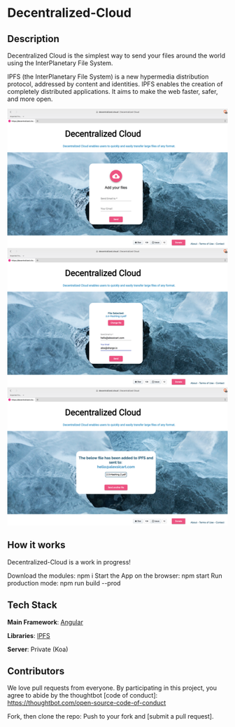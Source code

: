 # Decentralized-Cloud

## Description
Decentralized Cloud is the simplest way to send your files around the world using the InterPlanetary File System.

IPFS (the InterPlanetary File System) is a new hypermedia distribution protocol, addressed by content and identities. IPFS enables the creation of completely distributed applications. It aims to make the web faster, safer, and more open.

![IPFS](screenshots/ipfs.png)
![IPFS](screenshots/ipfs1.png)
![IPFS](screenshots/ipfs2.png)

## How it works

Decentralized-Cloud is a work in progress!

Download the modules:
    npm i
Start the App on the browser:
    npm start
Run production mode:
    npm run build --prod

## Tech Stack

**Main Framework**: [Angular](https://angular.io/)

**Libraries**: [IPFS](https://ipfs.io/)

**Server**: Private (Koa)

## Contributors

We love pull requests from everyone. By participating in this project, you agree to abide by the thoughtbot
[code of conduct]: https://thoughtbot.com/open-source-code-of-conduct

Fork, then clone the repo:
Push to your fork and  [submit a pull request].
